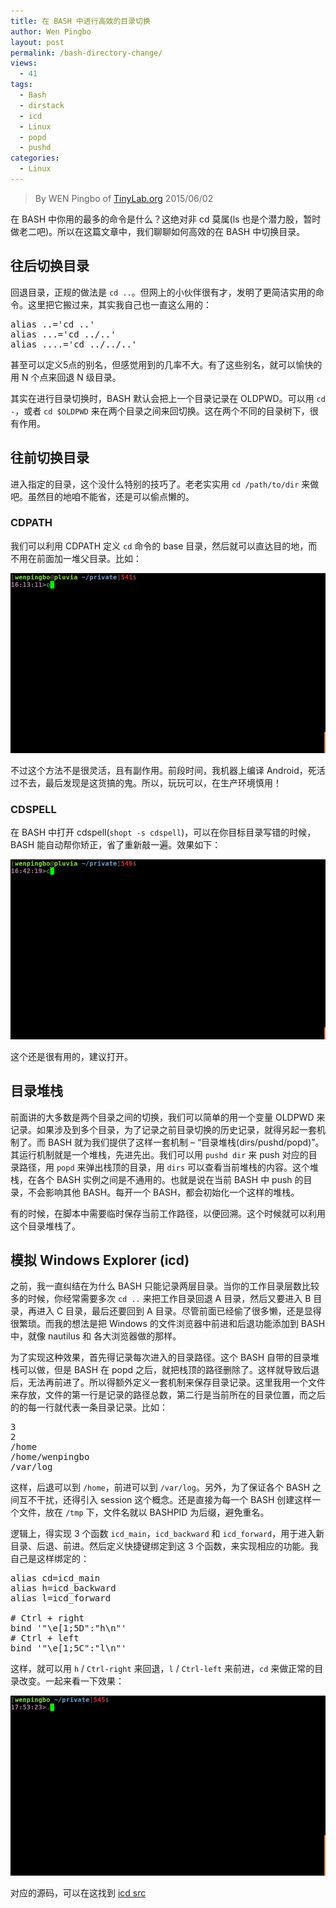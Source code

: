 ```yaml
---
title: 在 BASH 中进行高效的目录切换
author: Wen Pingbo
layout: post
permalink: /bash-directory-change/
views:
  - 41
tags:
  - Bash
  - dirstack
  - icd
  - Linux
  - popd
  - pushd
categories:
  - Linux
---
```


> By WEN Pingbo of [TinyLab.org][1]
> 2015/06/02

在 BASH 中你用的最多的命令是什么？这绝对非 cd 莫属(ls 也是个潜力股，暂时做老二吧)。所以在这篇文章中，我们聊聊如何高效的在 BASH 中切换目录。


## 往后切换目录

回退目录，正规的做法是 `cd ..`。但网上的小伙伴很有才，发明了更简洁实用的命令。这里把它搬过来，其实我自己也一直这么用的：

<pre>alias ..='cd ..'
alias ...='cd ../..'
alias ....='cd ../../..'
</pre>

甚至可以定义5点的别名，但感觉用到的几率不大。有了这些别名，就可以愉快的用 N 个点来回退 N 级目录。

其实在进行目录切换时，BASH 默认会把上一个目录记录在 OLDPWD。可以用 `cd -`，或者 `cd $OLDPWD` 来在两个目录之间来回切换。这在两个不同的目录树下，很有作用。

<!-- more -->

## 往前切换目录

进入指定的目录，这个没什么特别的技巧了。老老实实用 `cd /path/to/dir` 来做吧。虽然目的地咱不能省，还是可以偷点懒的。

### CDPATH

我们可以利用 CDPATH 定义 `cd` 命令的 base 目录，然后就可以直达目的地，而不用在前面加一堆父目录。比如：

![bash cdpath][2]

不过这个方法不是很灵活，且有副作用。前段时间，我机器上编译 Android，死活过不去，最后发现是这货搞的鬼。所以，玩玩可以，在生产环境慎用！

### CDSPELL

在 BASH 中打开 cdspell(`shopt -s cdspell`)，可以在你目标目录写错的时候，BASH 能自动帮你矫正，省了重新敲一遍。效果如下：

![bash cdspell][3]

这个还是很有用的，建议打开。

## 目录堆栈

前面讲的大多数是两个目录之间的切换，我们可以简单的用一个变量 OLDPWD 来记录。如果涉及到多个目录，为了记录之前目录切换的历史记录，就得另起一套机制了。而 BASH 就为我们提供了这样一套机制 &#8211; &#8220;目录堆栈(dirs/pushd/popd)&#8221;。其运行机制就是一个堆栈，先进先出。我们可以用 `pushd dir` 来 push 对应的目录路径，用 `popd` 来弹出栈顶的目录，用 `dirs` 可以查看当前堆栈的内容。这个堆栈，在各个 BASH 实例之间是不通用的。也就是说在当前 BASH 中 push 的目录，不会影响其他 BASH。每开一个 BASH，都会初始化一个这样的堆栈。

有的时候，在脚本中需要临时保存当前工作路径，以便回溯。这个时候就可以利用这个目录堆栈了。

## 模拟 Windows Explorer (icd)

之前，我一直纠结在为什么 BASH 只能记录两层目录。当你的工作目录层数比较多的时候，你经常需要多次 `cd ..` 来把工作目录回退 A 目录，然后又要进入 B 目录，再进入 C 目录，最后还要回到 A 目录。尽管前面已经偷了很多懒，还是显得很繁琐。而我的想法是把 Windows 的文件浏览器中前进和后退功能添加到 BASH 中，就像 nautilus 和 各大浏览器做的那样。

为了实现这种效果，首先得记录每次进入的目录路径。这个 BASH 自带的目录堆栈可以做，但是 BASH 在 popd 之后，就把栈顶的路径删除了。这样就导致后退后，无法再前进了。所以得额外定义一套机制来保存目录记录。这里我用一个文件来存放，文件的第一行是记录的路径总数，第二行是当前所在的目录位置，而之后的的每一行就代表一条目录记录。比如：

<pre>3
2
/home
/home/wenpingbo
/var/log
</pre>

这样，后退可以到 `/home`，前进可以到 `/var/log`。另外，为了保证各个 BASH 之间互不干扰，还得引入 session 这个概念。还是直接为每一个 BASH 创建这样一个文件，放在 `/tmp` 下，文件名就以 BASHPID 为后缀，避免重名。

逻辑上，得实现 3 个函数 `icd_main`，`icd_backward` 和 `icd_forward`，用于进入新目录、后退、前进。然后定义快捷键绑定到这 3 个函数，来实现相应的功能。我自己是这样绑定的：

<pre>alias cd=icd_main
alias h=icd_backward
alias l=icd_forward

# Ctrl + right
bind '"\e[1;5D":"h\n"'
# Ctrl + left
bind '"\e[1;5C":"l\n"'
</pre>

这样，就可以用 `h` / `Ctrl-right` 来回退，`l` / `Ctrl-left` 来前进，`cd` 来做正常的目录改变。一起来看一下效果：

![icd][4]

对应的源码，可以在这找到 [icd src][5]





 [1]: http://tinylab.org
 [2]: /wp-content/uploads/2015/06/bash_cdpath.gif
 [3]: /wp-content/uploads/2015/06/bash_cdspell.gif
 [4]: /wp-content/uploads/2015/06/bash_icd.gif
 [5]: https://github.com/wengpingbo/ilinux/blob/master/.icd.conf
